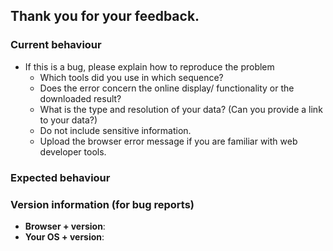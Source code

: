 ## Thank you for your feedback.

### Current behaviour

* If this is a bug, please explain how to reproduce the problem 
    * Which tools did you use in which sequence?
    * Does the error concern the online display/ functionality or the downloaded result? 
    * What is the type and resolution of your data? (Can you provide a link to your data?)
    * Do not include sensitive information.
    * Upload the browser error message if you are familiar with web developer tools.

### Expected behaviour

### Version information (for bug reports)

* **Browser + version**:
* **Your OS + version**:


